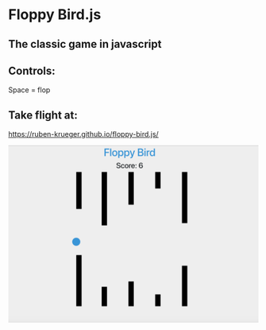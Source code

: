 # Floppy Bird.js

## The classic game in javascript


## Controls:

Space = flop

## Take flight at:
https://ruben-krueger.github.io/floppy-bird.js/


![alt text](screenshot.png)


